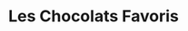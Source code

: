 ---
title: "Les Chocolats Favoris"
url: /quebec/les-chocolats-favoris-boulevard-lormiere/
shop: Süßwaren
---